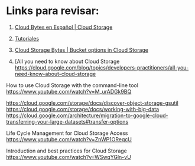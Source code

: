 # Links para revisar:
1. [Cloud Bytes en Español | Cloud Storage](https://www.youtube.com/watch?v=kp9GZP9wP1Y&t=1s)

2. [Tutoriales](https://cloud.google.com/storage/docs/tutorials)

3. [Cloud Storage Bytes | Bucket options in Cloud Storage](https://www.youtube.com/watch?v=8DMOJ6Lgm7s&list=PLIivdWyY5sqJcBvDh5dfPoblLGhG1R1-O)


4. [All you need to know about Cloud Storage
https://cloud.google.com/blog/topics/developers-practitioners/all-you-need-know-about-cloud-storage


How to use Cloud Storage with the command-line tool
https://www.youtube.com/watch?v=M_urADGk9BQ

https://cloud.google.com/storage/docs/discover-object-storage-gsutil
https://cloud.google.com/storage/docs/working-with-big-data
https://cloud.google.com/architecture/migration-to-google-cloud-transferring-your-large-datasets#transfer-options

Life Cycle Management for Cloud Storage Access
https://www.youtube.com/watch?v=ZnWP1OReqcU

Introduction and best practices for Cloud Storage
https://www.youtube.com/watch?v=WSwqYGln-vU
